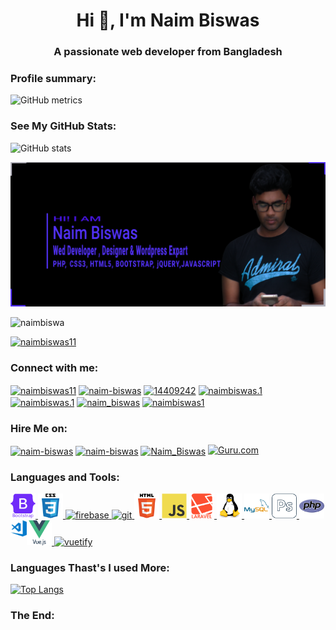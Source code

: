 <h1 align="center">Hi 👋, I'm Naim Biswas</h1>
<h3 align="center">A passionate web developer from Bangladesh</h3>

<h3 align="left">Profile summary:</h3>

![GitHub metrics](https://metrics.lecoq.io/NaimBiswas)  

<h3 align="left">See My GitHub Stats:</h3>


![GitHub stats](https://github-readme-stats.vercel.app/api?username=NaimBiswas&theme=radical&show_icons=true)


<p align="left"> <a href="https://github.com/ryo-ma/github-profile-trophy"><img src="https://github.com/NaimBiswas/NaimBiswas/blob/main/cover1.png" alt="naimbiswa" /></a> </p>

<p align="left"> <img src="https://komarev.com/ghpvc/?username=naimbiswa&label=Profile%20views&color=0e75b6&style=flat" alt="naimbiswa" /> </p>
<p align="left"> <a href="https://twitter.com/naimbiswas11" target="blank"><img src="https://img.shields.io/twitter/follow/naimbiswas11?logo=twitter&style=for-the-badge" alt="naimbiswas11" /></a> </p>





<h3 align="left">Connect with me:</h3>
<p align="left">
<a href="https://twitter.com/naimbiswas11" target="blank"><img align="center" src="https://cdn.jsdelivr.net/npm/simple-icons@3.0.1/icons/twitter.svg" alt="naimbiswas11" height="30" width="40" /></a>
<a href="https://linkedin.com/in/naim-biswas" target="blank"><img align="center" src="https://cdn.jsdelivr.net/npm/simple-icons@3.0.1/icons/linkedin.svg" alt="naim-biswas" height="30" width="40" /></a>
<a href="https://stackoverflow.com/users/14409242" target="blank"><img align="center" src="https://cdn.jsdelivr.net/npm/simple-icons@3.0.1/icons/stackoverflow.svg" alt="14409242" height="30" width="40" /></a>
<a href="https://fb.com/naimbiswas.1" target="blank"><img align="center" src="https://cdn.jsdelivr.net/npm/simple-icons@3.0.1/icons/facebook.svg" alt="naimbiswas.1" height="30" width="40" /></a>
<a href="https://instagram.com/naimbiswas.1" target="blank"><img align="center" src="https://cdn.jsdelivr.net/npm/simple-icons@3.0.1/icons/instagram.svg" alt="naimbiswas.1" height="30" width="40" /></a>
<a href="https://dribbble.com/naim_biswas" target="blank"><img align="center" src="https://cdn.jsdelivr.net/npm/simple-icons@3.0.1/icons/dribbble.svg" alt="naim_biswas" height="30" width="40" /></a>
<a href="https://www.behance.net/naimbiswas1" target="blank"><img align="center" src="https://cdn.jsdelivr.net/npm/simple-icons@3.0.1/icons/behance.svg" alt="naimbiswas1" height="30" width="40" /></a>
</p>

<h3 align="left">Hire Me on:</h3>
<p align="left">

<a href="https://www.upwork.com/freelancers/~016304c95d02a83db6" target="blank"><img align="center" src="https://cdn.jsdelivr.net/npm/simple-icons@3.0.1/icons/upwork.svg" alt="naim-biswas" height="30" width="40" /></a>
<a href="https://www.fiverr.com/naim_biswas" target="blank"><img align="center" src="https://cdn.jsdelivr.net/npm/simple-icons@3.0.1/icons/fiverr.svg" alt="naim-biswas" height="30" width="40" /></a>
<a href="https://www.freelancer.com/u/Naimbiswas0" target="blank"><img align="center" src="https://cdn.jsdelivr.net/npm/simple-icons@3.0.1/icons/freelancer.svg" alt="Naim_Biswas" height="30" width="40"/></a>
<a href="https://www.guru.com/freelancers/naim-biswas" target="blank"><img src="https://img.icons8.com/ios-glyphs/30/000000/guru.png" alt="Guru.com" title="Hire Me On Guru"/></a>
</p>



<h3 align="left">Languages and Tools:</h3>
<p align="left"> <a href="https://getbootstrap.com" target="_blank"> <img src="https://raw.githubusercontent.com/devicons/devicon/master/icons/bootstrap/bootstrap-plain-wordmark.svg" alt="bootstrap" width="40" height="40"/> </a> <a href="https://www.w3schools.com/css/" target="_blank"> <img src="https://raw.githubusercontent.com/devicons/devicon/master/icons/css3/css3-original-wordmark.svg" alt="css3" width="40" height="40"/> </a> <a href="https://firebase.google.com/" target="_blank"> <img src="https://www.vectorlogo.zone/logos/firebase/firebase-icon.svg" alt="firebase" width="40" height="40"/> </a> <a href="https://git-scm.com/" target="_blank"> <img src="https://www.vectorlogo.zone/logos/git-scm/git-scm-icon.svg" alt="git" width="40" height="40"/> </a> <a href="https://www.w3.org/html/" target="_blank"> <img src="https://raw.githubusercontent.com/devicons/devicon/master/icons/html5/html5-original-wordmark.svg" alt="html5" width="40" height="40"/> </a> <a href="https://developer.mozilla.org/en-US/docs/Web/JavaScript" target="_blank"> <img src="https://raw.githubusercontent.com/devicons/devicon/master/icons/javascript/javascript-original.svg" alt="javascript" width="40" height="40"/> </a> <a href="https://laravel.com/" target="_blank"> <img src="https://raw.githubusercontent.com/devicons/devicon/master/icons/laravel/laravel-plain-wordmark.svg" alt="laravel" width="40" height="40"/> </a> <a href="https://www.linux.org/" target="_blank"> <img src="https://raw.githubusercontent.com/devicons/devicon/master/icons/linux/linux-original.svg" alt="linux" width="40" height="40"/> </a> <a href="https://www.mysql.com/" target="_blank"> <img src="https://raw.githubusercontent.com/devicons/devicon/master/icons/mysql/mysql-original-wordmark.svg" alt="mysql" width="40" height="40"/> </a> <a href="https://www.photoshop.com/en" target="_blank"> <img src="https://raw.githubusercontent.com/devicons/devicon/master/icons/photoshop/photoshop-line.svg" alt="photoshop" width="40" height="40"/> </a> <a href="https://www.php.net" target="_blank"> <img src="https://raw.githubusercontent.com/devicons/devicon/master/icons/php/php-original.svg" alt="php" width="40" height="40"/> </a> <a href="https://vuejs.org/" target="_blank"> <img src="https://raw.githubusercontent.com/devicons/devicon/master/icons/vuejs/vuejs-original-wordmark.svg" alt="vuejs" width="40" height="40"/> </a> <a href="https://vuetifyjs.com/en/" target="_blank"> <img src="https://bestofjs.org/logos/vuetify.svg" alt="vuetify" width="40" height="40"/> </a><a href="code.visualstudio.com" rel="nofollow"><img align="left" alt="Visual Studio Code" width="26px" src="https://raw.githubusercontent.com/github/explore/80688e429a7d4ef2fca1e82350fe8e3517d3494d/topics/visual-studio-code/visual-studio-code.png" style="max-width:100%;"></a> </p>


<h3 align="left">Languages Thast's I used More: </h3>

[![Top Langs](https://github-readme-stats.vercel.app/api/top-langs/?username=NaimBiswas)](https://github.com/anuraghazra/github-readme-stats)

<h3 align="left">The End:  </h3>

 
